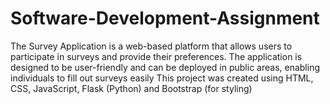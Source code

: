 # Software-Development-Assignment
The Survey Application is a web-based platform that allows users to participate in surveys and provide their preferences. The application is designed to be user-friendly and can be deployed in public areas, enabling individuals to fill out surveys easily This project was created using HTML, CSS, JavaScript, Flask (Python) and Bootstrap (for styling)
